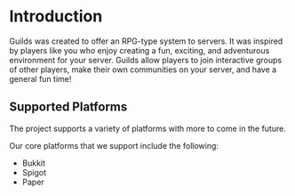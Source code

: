 # Introduction

Guilds was created to offer an RPG-type system to servers. It was inspired by players like you who enjoy creating a fun, exciting, and adventurous environment for your server. Guilds allow players to join interactive groups of other players, make their own communities on your server, and have a general fun time!

## Supported Platforms
The project supports a variety of platforms with more to come in the future.

Our core platforms that we support include the following:

* Bukkit
* Spigot
* Paper

